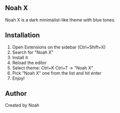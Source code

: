 ## Noah X

Noah X is a dark minimalist-like theme with blue tones.

## Installation
1. Open Extensions on the sidebar (Ctrl+Shift+X)
2. Search for "Noah X"
3. Install it
4. Reload the editor
5. Select theme: Ctrl+K Ctrl+T → "Noah X"
6. Pick "Noah X" one from the list and hit enter
7. Enjoy!

## Author
Created by Noah

